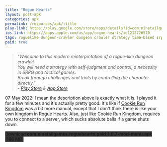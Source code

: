 ```yaml
---
title: "Rogue Hearts"
layout: post-apk
categories: apk
permalink: /resources/apk/:title
play-link: https://play.google.com/store/apps/details?id=com.ninetailgames.roguehearts.paid
ios-link: https://apps.apple.com/us/app/rogue-hearts/id1212726570
tags: roguelike dungeon-crawler dungeon crawler strategy time-based srpg rpg action tactical
paid: true
---
```


> _"Welcome to this modern reinterpretation of a rogue-like dungeon crawler!<br>You will need a strategy with self-judgment and control, a necessity in SRPG and tactical games.<br>Break through challenges and trials by controlling the character directly."<br> - <a href="https://play.google.com/store/apps/details?id=com.ninetailgames.roguehearts.paid" target="_blank">Play Store</a> & <a href="https://apps.apple.com/us/app/rogue-hearts/id1212726570" target="_blank">App Store</a>_

<span class="timestamp">07 May 2022:</span> I mean the description above is exactly what it is. I played it for a few minutes and it's actually pretty good. It's like if [Cookie Run Kingdom](https://arifhamed.com/resources/apk/Cookie-Run-Kingdom) was a bit more manual, except that I don't think there is like your own kingdom in Rogue Hearts. Also, just like Cookie Run Kingdom, requires you to connect to a server, which sucks absolute balls if a game shuts down.

<div class="text-center">
    <a class="btn btn-dark btn-block w-100" onclick='apk("com.ninetailgames.roguehearts.paid_1.6.7-mod-menu.apk")' style="text-decoration: none; background-color: #333;"> Download <b>com.ninetailgames.roguehearts.paid_1.6.7-mod-menu.apk</b> (166 MB)</a>
</div>

